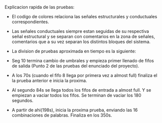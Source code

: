 Explicacion rapida de las pruebas:

- El codigo de colores relaciona las señales estructurales y conductuales correspondientes. 

- Las señales conductuales siempre estan seguidas de su respectiva señal estructural y se separan con comentarios en la zona de señales, comentarios que a su vez separan los distintos bloques del sistema. 

- La division de pruebas aproximada en tiempo es la siguiente: 

* Seg 10 termina cambio de umbrales y empieza primer llenado de fifos de salida (Punto 2 de las pruebas del enunciado del proyecto).

* A los 70s (cuando el fifo 8 llega por primera vez a almost full) finaliza el la prueba anterior e inicia la proxima. 

* Al segundo 84s se llega todos los fifos de entrada a almost full. Y se empiezan a vaciar todos los fifos. Se terminan de vaciar los 180 segundos. 

* A partir de ahi(198s), inicia la proxima prueba, enviando las 16 combinaciones de palabras. Finaliza en los 350s.
